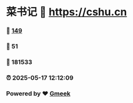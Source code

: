 # 菜书记 :link: https://cshu.cn 
### :page_facing_up: [149](https://cshu.cn/tag.html) 
### :speech_balloon: 51 
### :hibiscus: 181533 
### :alarm_clock: 2025-05-17 12:12:09 
### Powered by :heart: [Gmeek](https://github.com/Meekdai/Gmeek)
